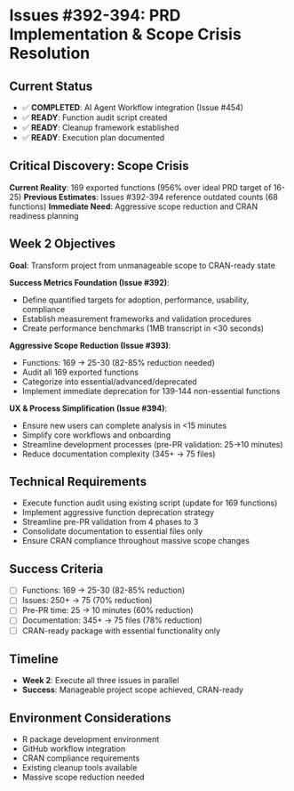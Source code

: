 # Issues #392-394: PRD Implementation & Scope Crisis Resolution

## Current Status
- ✅ **COMPLETED**: AI Agent Workflow integration (Issue #454)
- ✅ **READY**: Function audit script created
- ✅ **READY**: Cleanup framework established
- ✅ **READY**: Execution plan documented

## Critical Discovery: Scope Crisis
**Current Reality**: 169 exported functions (956% over ideal PRD target of 16-25)
**Previous Estimates**: Issues #392-394 reference outdated counts (68 functions)
**Immediate Need**: Aggressive scope reduction and CRAN readiness planning

## Week 2 Objectives
**Goal**: Transform project from unmanageable scope to CRAN-ready state

**Success Metrics Foundation (Issue #392)**:
- Define quantified targets for adoption, performance, usability, compliance
- Establish measurement frameworks and validation procedures
- Create performance benchmarks (1MB transcript in <30 seconds)

**Aggressive Scope Reduction (Issue #393)**:
- Functions: 169 → 25-30 (82-85% reduction needed)
- Audit all 169 exported functions
- Categorize into essential/advanced/deprecated
- Implement immediate deprecation for 139-144 non-essential functions

**UX & Process Simplification (Issue #394)**:
- Ensure new users can complete analysis in <15 minutes
- Simplify core workflows and onboarding
- Streamline development processes (pre-PR validation: 25→10 minutes)
- Reduce documentation complexity (345+ → 75 files)

## Technical Requirements
- Execute function audit using existing script (update for 169 functions)
- Implement aggressive function deprecation strategy
- Streamline pre-PR validation from 4 phases to 3
- Consolidate documentation to essential files only
- Ensure CRAN compliance throughout massive scope changes

## Success Criteria
- [ ] Functions: 169 → 25-30 (82-85% reduction)
- [ ] Issues: 250+ → 75 (70% reduction)
- [ ] Pre-PR time: 25 → 10 minutes (60% reduction)
- [ ] Documentation: 345+ → 75 files (78% reduction)
- [ ] CRAN-ready package with essential functionality only

## Timeline
- **Week 2**: Execute all three issues in parallel
- **Success**: Manageable project scope achieved, CRAN-ready

## Environment Considerations
- R package development environment
- GitHub workflow integration
- CRAN compliance requirements
- Existing cleanup tools available
- Massive scope reduction needed

